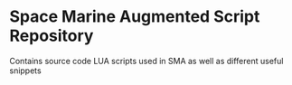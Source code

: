 # Space Marine Augmented Script Repository
Contains source code LUA scripts used in SMA as well as different useful snippets
